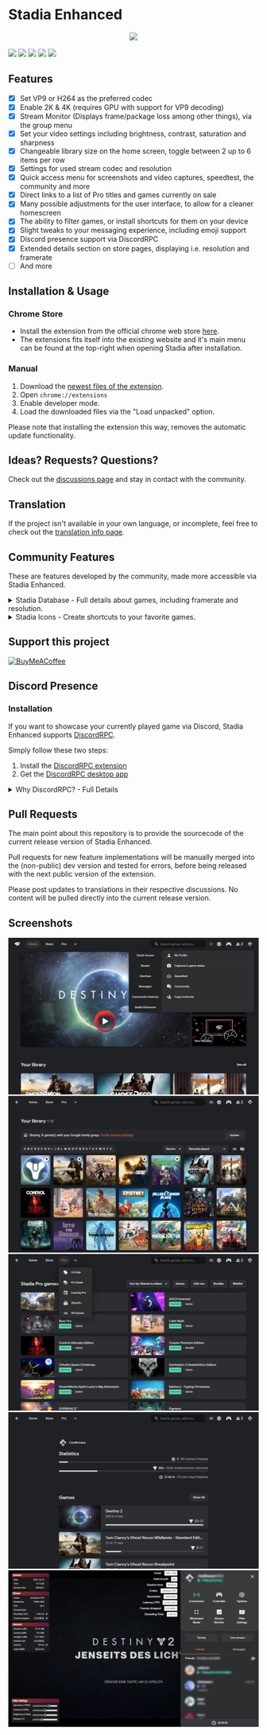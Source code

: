 # Stadia Enhanced

<p align="center">
  <img src="https://github.com/ChristopherKlay/StadiaEnhanced/blob/master/media/header-mockup.gif"/>
</p>

![](https://img.shields.io/badge/GitHub-1.17.5-green?style=for-the-badge)
![](https://img.shields.io/chrome-web-store/v/ldeakaihfnkjmelifgmbmjlphdfncbfg?style=for-the-badge)
![](https://img.shields.io/chrome-web-store/users/ldeakaihfnkjmelifgmbmjlphdfncbfg?color=blue&style=for-the-badge)
![](https://img.shields.io/chrome-web-store/rating/ldeakaihfnkjmelifgmbmjlphdfncbfg?color=blue&style=for-the-badge)
![](https://img.shields.io/chrome-web-store/rating-count/ldeakaihfnkjmelifgmbmjlphdfncbfg?color=blue&label=REVIEWS&style=for-the-badge)

## Features

- [x] Set VP9 or H264 as the preferred codec
- [x] Enable 2K & 4K (requires GPU with support for VP9 decoding)
- [x] Stream Monitor (Displays frame/package loss among other things), via the group menu
- [x] Set your video settings including brightness, contrast, saturation and sharpness
- [x] Changeable library size on the home screen, toggle between 2 up to 6 items per row
- [x] Settings for used stream codec and resolution
- [x] Quick access menu for screenshots and video captures, speedtest, the community and more
- [x] Direct links to a list of Pro titles and games currently on sale
- [x] Many possible adjustments for the user interface, to allow for a cleaner homescreen
- [x] The ability to filter games, or install shortcuts for them on your device
- [x] Slight tweaks to your messaging experience, including emoji support
- [x] Discord presence support via DiscordRPC
- [x] Extended details section on store pages, displaying i.e. resolution and framerate
- [ ] And more

## Installation & Usage

### Chrome Store
* Install the extension from the official chrome web store [here](https://chrome.google.com/webstore/detail/stadia-enhanced/ldeakaihfnkjmelifgmbmjlphdfncbfg).
* The extensions fits itself into the existing website and it's main menu can be found at the top-right when opening Stadia after installation.

### Manual
1. Download the [newest files of the extension](https://github.com/ChristopherKlay/StadiaEnhanced/tree/master/extension).
2. Open `chrome://extensions`
3. Enable developer mode.
4. Load the downloaded files via the "Load unpacked" option.

Please note that installing the extension this way, removes the automatic update functionality.

## Ideas? Requests? Questions?
Check out the [discussions page](https://github.com/ChristopherKlay/StadiaEnhanced/discussions) and stay in contact with the community.

## Translation
If the project isn't available in your own language, or incomplete, feel free to check out the [translation info page](https://github.com/ChristopherKlay/StadiaEnhanced/blob/master/translations.md).

## Community Features
These are features developed by the community, made more accessible via Stadia Enhanced.

<details>
  <summary>Stadia Database - Full details about games, including framerate and resolution.</summary>
  
  ![Stadia Database](https://i.imgur.com/2w2pfdr.png)

  The [Stadia Database](https://linktr.ee/StadiaDatabase) by [OriginaIPenguin](https://twitter.com/OriginaIPenguin) is a full database filled with infos about games on Stadia, including details not accessible via Stadia itself (like resolution, framerate and more).
</details>
<details>
  <summary>Stadia Icons - Create shortcuts to your favorite games.</summary>
  
  ![Stadia Icons](https://i.imgur.com/ua7iCCw.png)

  [Stadia Icons](https://elowry.github.io/StadiaIcons/) is a service by [EricLowry](https://www.reddit.com/user/EricLowry) that allows users to create direct shortcuts to their games on Stadia, including custom icons.
</details>


## Support this project
[![BuyMeACoffee](https://img.shields.io/badge/BuyMeACoffee-Donate-%23ff813f?style=for-the-badge&logo=data%3Aimage%2Fpng%3Bbase64%2CiVBORw0KGgoAAAANSUhEUgAAACAAAAAgCAYAAABzenr0AAAFGklEQVR42r2XA5RjSRSG2z3T7thJj23btm3btm3btm3bnmhsq%2FXvffek1y%2F9dja795wvepWqvy4KXgmGh0wgUYNYT1iJGAL%2FkhjiIbGOqEIEEGx%2FHtxIzCLeEfiPeEPMIPTEXwbfJfpHK2EnbPwZ8fRbzD3irje9eyPugauNzdXOmqiQLYSBRbhcMsvd4J9v%2BmD%2F8iAM7SJDh0ZKNK%2BtQp2KatQsp0Gt8ho0rq5G2wZK9G4tx6qpoXh21leKiClEgCCgJvFWrOGPO97o2UoOpTwKBq0FRfLqUbcSD4guzRTo2FhBAlQoX1SLTGmNUCujUDy%2FDtd3BwA2twLeEhUFAevczf7rLW%2FUrqBBksDkyJDKxIN1ba7AoE4yjOwRiWFdZejdRo4WdVQkRolZw8OhU1swd2QY4EjUC%2FO9XBkKUagT6zF%2FzB8dhnY06%2BL5dMhMM00ZZUZyM4P0JCxvNgMLeXbeF6UK6TCgo0yKAHoVLzVOsKNrkmL9zBBc2h4Ixwk%2FPD7lB%2FtxP9w%2F5I%2B7Bxk46Pvzc754e9mHn9euqEHuLAac3pgEsffdl6iX6EOK3%2BqpITDpLVArOP4804K59KhUQot6ldUUDoY%2FVy6pReHcemRMw3kAWUQUe2fPkiDALi5CXADRkuJajpLr0MqkWDklFDOGhmNIZxnaUyU0rKoWKoBpWE2NDhT%2FYd1kmDksnNvuXRrEydi9hQKw%2FoSA77e9UZFm2r6hEl9ueiNe6MRJOBJq%2FW%2FWCQe3Ye99vObDpUp9cF%2F%2FWEA8LS592sqhUVlQiNwuuLkdiREqYCAl2Pi%2BEZg6KJyhz%2FxbN5qtsE40qaHicMgjo7ha3HnZy10JvqDEWjE5lMutWS0VShbQIVsGI1IlM8FiNMOsZ%2FhzKqqKrOmNnCMqypl0KU2YNyqMk1NCCERFsFu3zAvGhlkhHIqXVGa2Y364vT8AN%2FcKCJ99YDvqg5fnvLkSqpWh1ZG8EGflPqR6QFxEm%2FpKlC%2FmimVCpzYXThXwujHwcRoxFV8f5kTZImr0aycXXwmlC%2BBBeMnNlVmPN9fTAk8LAo%2BzAc8rA%2B%2FGAt%2FPAfHRSLBXd1sgZyYNpgyMAOweEkCbEMVYD%2BulNgA%2BAnFvgfgf%2BKtF48HZGkhp0XP84fCAAJoFL8N6jQEX9tcA8APi9gFndxWFTm3EikmhnhOwc1EQ1Eojdq4sCuA9xO0Jti3JRm1NrhXQQwIubA0kD5iwdGo2AI8ganE3MWdMKhi0Jt47PJYD1qP%2BSJ3ciLljUtAg1yBqP45hcBcTtTXxhuWZKqCSe3PJF3my6jFxgA6IPgRR%2B7oBnZtpqK2B1wNYf1aAyL7Qo5UK%2BLLGTQ7OoDVDIbL%2BSxUgsi80q6mi%2FUCF2HfzIGYxrwbSBqRAq7oqPrhKFRAtIQy8yRTLp8XnZ7MgZp%2BcnejEpMKQLjJJ8SeiBQEPJCQiH0zTp9Lj0a0%2BIsPH4vntRrQhaTF9SLikNYB4wIdSKaU4e0Q4IiMsWDo5FeLfjQC%2Bbga%2B7SX20OeNiH%2FTD2tnmaFTm7FxdrCkEiTmCAKqEm8SC8GT036oQBuSxcAnY3RqqiWMhAEdm2jQqJoSKSwmir8S769IqoDXRNmEi8kMKWGgbZiP252bKvi0Q9sunQ81%2FC7kyJLxoXh10Vdq%2FMcT%2FoIAAT2xRYoIci0fz2LpahZ915svLvROWS%2F1WsasJbR%2Fvh8aiCn%2Fw%2BV0%2FB8G%2F5vreUVigYev5w%2BIOURZ1xi%2F2i9RRJtv89vI7AAAAABJRU5ErkJggg%3D%3D)](https://www.buymeacoffee.com/christopherklay)

## Discord Presence

### Installation
If you want to showcase your currently played game via Discord, Stadia Enhanced supports [DiscordRPC](https://github.com/lolamtisch/Discord-RPC-Extension).

Simply follow these two steps:
1. Install the [DiscordRPC extension](https://chrome.google.com/webstore/detail/discord-rich-presence/agnaejlkbiiggajjmnpmeheigkflbnoo)
2. Get the [DiscordRPC desktop app](https://github.com/lolamtisch/Discord-RPC-Extension/releases/)

<details>
  <summary>Why DiscordRPC? - Full Details</summary>
  
  ### Why DiscordRPC?

  Using Discord via your browser directly isn't possible due to multiple limitations, it will require a dedicated desktop app that acts as the middleman for Discord and your browser - the team behind DiscordRPC is providing exactly that, while also allowing you to use the same extension/app combination to display other presences (i.e. for your music), including the management of active (games) vs. passive (music) presences and other things.

  **"But, why don't you just develop your own app to do this, or "copy" their work?"**

  The reason i'm not developing my own solution for this feature is rather simple; time. Increasing the time i have to spend on the project by adding more and more onto it, would decrease the time available to actually make sure that things are working correctly in the first place. Discord RPC offers a easy to implement solution (that is entirely optional for the user) while taking care of the maintenance at the same time.

  I *could* simply copy their work (as in; fork their project and effectively copy the functionality of their extension into mine, while using their desktop app) but that would result in two issues:

  1. This is a project for the community and i want to respect the work spend on everything included in it. While it would *legally* be perfectly fine to just implement their work, effectively claiming that i "came up" with this as a solution, for me *personally*, is not.
  2. Simply copying their work, would also make it basically impossible for the user to also use DiscordRPC, due to compatibility issues, like the priority management. Using Discords presence system via the browser is only covered by not even a handful of well working projects and i want to avoid cutting that down further - especially if the cost is simply having to run a second, unnoticeable (performance-whise) extension that works as install-and-forget.
</details>

## Pull Requests
The main point about this repository is to provide the sourcecode of the current release version of Stadia Enhanced.

Pull requests for new feature implementations will be manually merged into the (non-public) dev version and tested for errors, before being released with the next public version of the extension.

Please post updates to translations in their respective discussions. No content will be pulled directly into the current release version.

## Screenshots

![](https://github.com/ChristopherKlay/StadiaEnhanced/blob/master/media/Screenshot1.png)
![](https://github.com/ChristopherKlay/StadiaEnhanced/blob/master/media/Screenshot2.png)
![](https://github.com/ChristopherKlay/StadiaEnhanced/blob/master/media/Screenshot3.png)
![](https://github.com/ChristopherKlay/StadiaEnhanced/blob/master/media/Screenshot4.png)
![](https://github.com/ChristopherKlay/StadiaEnhanced/blob/master/media/Screenshot5.png)
